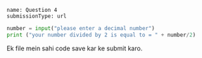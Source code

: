 ```ngMeta
name: Question 4	
submissionType: url
```

```python
number = input("please enter a decimal number")
print ("your number divided by 2 is equal to = " + number/2)
```

Ek file mein sahi code save kar ke submit karo.
